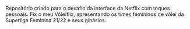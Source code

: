 Repositório criado para o desafio da interface da Netflix com toques pessoais.
Fix o meu Vôleiflix, apresentando os times femininos de vôlei da Superliga Feminina 21/22 e seus ginásios. 
